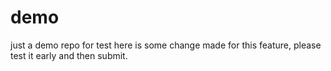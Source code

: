 # demo
just a demo repo for test
here is some change made for this feature, please test it early and then submit.
